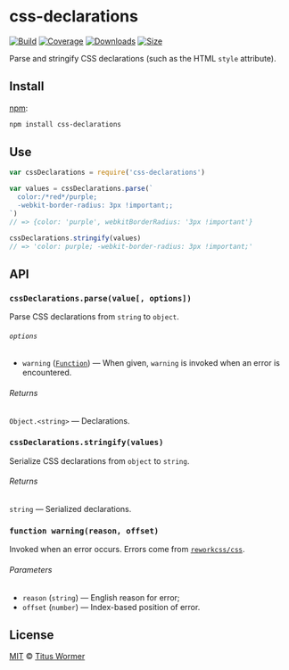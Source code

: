# css-declarations

[![Build][build-badge]][build]
[![Coverage][coverage-badge]][coverage]
[![Downloads][downloads-badge]][downloads]
[![Size][size-badge]][size]

Parse and stringify CSS declarations (such as the HTML `style` attribute).

## Install

[npm][]:

```sh
npm install css-declarations
```

## Use

```js
var cssDeclarations = require('css-declarations')

var values = cssDeclarations.parse(`
  color:/*red*/purple;
  -webkit-border-radius: 3px !important;;
`)
// => {color: 'purple', webkitBorderRadius: '3px !important'}

cssDeclarations.stringify(values)
// => 'color: purple; -webkit-border-radius: 3px !important;'
```

## API

### `cssDeclarations.parse(value[, options])`

Parse CSS declarations from `string` to `object`.

###### `options`

*   `warning` ([`Function`][warning])
    — When given, `warning` is invoked when an error is encountered.

###### Returns

`Object.<string>` — Declarations.

### `cssDeclarations.stringify(values)`

Serialize CSS declarations from `object` to `string`.

###### Returns

`string` — Serialized declarations.

### `function warning(reason, offset)`

Invoked when an error occurs.
Errors come from [`reworkcss/css`][css].

###### Parameters

*   `reason` (`string`) — English reason for error;
*   `offset` (`number`) — Index-based position of error.

## License

[MIT][license] © [Titus Wormer][author]

<!-- Definitions -->

[build-badge]: https://img.shields.io/travis/wooorm/css-declarations.svg

[build]: https://travis-ci.org/wooorm/css-declarations

[coverage-badge]: https://img.shields.io/codecov/c/github/wooorm/css-declarations.svg

[coverage]: https://codecov.io/github/wooorm/css-declarations

[downloads-badge]: https://img.shields.io/npm/dm/css-declarations.svg

[downloads]: https://www.npmjs.com/package/css-declarations

[size-badge]: https://img.shields.io/bundlephobia/minzip/css-declarations.svg

[size]: https://bundlephobia.com/result?p=css-declarations

[npm]: https://docs.npmjs.com/cli/install

[license]: license

[author]: https://wooorm.com

[warning]: #function-warningreason-offset

[css]: https://github.com/reworkcss/css
